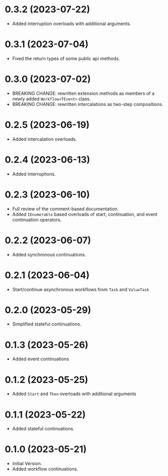# 0.3.2 (2023-07-22)
- Added interruption overloads with additional arguments.

# 0.3.1 (2023-07-04)

- Fixed the return types of some public api methods.

# 0.3.0 (2023-07-02)

- BREAKING CHANGE: rewritten extension methods as members of a newly added `Workflow<TEvent>` class.
- BREAKING CHANGE: rewritten intercalations as two-step compositions.

# 0.2.5 (2023-06-19)

- Added intercalation overloads.

# 0.2.4 (2023-06-13)

- Added interruptions.

# 0.2.3 (2023-06-10)

- Full review of the comment-based documentation.
- Added `IEnumerable` based overloads of start, continuation, and event continuation operators.

# 0.2.2 (2023-06-07)

- Added synchronous continuations.

# 0.2.1 (2023-06-04)

- Start/continue asynchronous workflows from `Task` and `ValueTask`

# 0.2.0 (2023-05-29)

- Simplified stateful continuations.

# 0.1.3 (2023-05-26)

- Added event continuations

# 0.1.2 (2023-05-25)

- Added `Start` and `Then` overloads with additional arguments

# 0.1.1 (2023-05-22)

- Added stateful continuations.

# 0.1.0 (2023-05-21)

- Initial Version.
- Added workflow continuations.